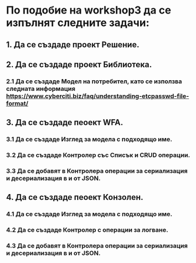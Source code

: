 # По подобие на workshop3 да се изпълнят следните задачи:
## 1. Да се създаде проект Решение.
## 2. Да се създаде проект Библиотека.
### 2.1 Да се създаде Модел на потребител, като се използва следната информация https://www.cyberciti.biz/faq/understanding-etcpasswd-file-format/  
## 3. Да се създаде пеоект WFA.
### 3.1 Да се създаде Изглед за модела с подходящо име.
### 3.2 Да се създаде Контролер със Списък и CRUD операции.
### 3.3 Да се добавят в Контролера операции за сериализация и десериализация в и от JSON.
## 4. Да се създаде пеоект Конзолен.
### 4.1 Да се създаде Изглед за модела с подходящо име.
### 4.2 Да се създаде Контролер с операции за логване.
### 4.3 Да се добавят в Контролера операции за сериализация и десериализация в и от JSON.
